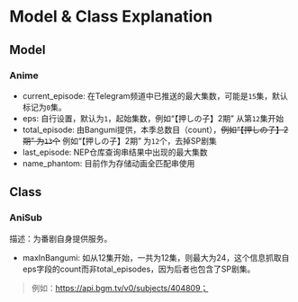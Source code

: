 # Model & Class Explanation

## Model

### Anime

* current_episode: 在Telegram频道中已推送的最大集数，可能是`15`集，默认标记为`0`集。
* eps: 自行设置，默认为`1`，起始集数，例如“【押しの子】2期”  从第`12`集开始
* total_episode: 由Bangumi提供，本季总数目（count），<del>例如“【押しの子】2期”  为`13`个</del> 例如“【押しの子】2期”  为`12`个，去掉SP剧集
* last_episode: NEP仓库查询串结果中出现的最大集数
* name_phantom: 目前作为存储动画全匹配串使用

## Class

### AniSub

描述：为番剧自身提供服务。

* maxInBangumi: 如从12集开始，一共为12集，则最大为24，这个信息抓取自eps字段的count而非total_episodes，因为后者也包含了SP剧集。

> 例如：https://api.bgm.tv/v0/subjects/404809；
